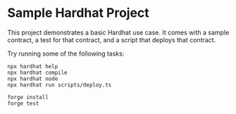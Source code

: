 # Sample Hardhat Project

This project demonstrates a basic Hardhat use case. It comes with a sample contract, a test for that contract, and a script that deploys that contract.

Try running some of the following tasks:

```shell
npx hardhat help
npx hardhat compile
npx hardhat node
npx hardhat run scripts/deploy.ts
```


```shell
forge install
forge test
```
